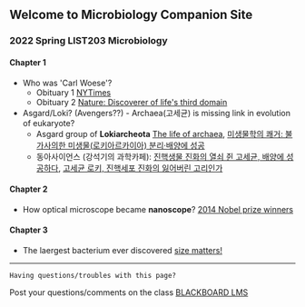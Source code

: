 ## Welcome to Microbiology Companion Site

### 2022 Spring LIST203 Microbiology

#### Chapter 1
* Who was 'Carl Woese'?
  - Obituary 1 [NYTimes](https://www.nytimes.com/2013/01/01/science/carl-woese-dies-discovered-lifes-third-domain.html)
  - Obituary 2 [Nature: Discoverer of life's third domain](https://www.nature.com/articles/493610a)
* Asgard/Loki? (Avengers??) - Archaea(고세균) is missing link in evolution of eukaryote?
  - Asgard group of __Lokiarcheota__ [The life of archaea](https://www.nature.com/articles/d41586-020-00087-4), [미생물학의 쾌거: 불가사의한 미생물(로키아르카이아) 분리·배양에 성공](https://www.ibric.org/myboard/read.php?id=307839&Board=news)
  - 동아사이언스 (강석기의 과학카페): [진핵생물 진화의 열쇠 쥔 고세균, 배양에 성공하다](https://www.dongascience.com/news.php?idx=30788), [고세균 로키, 진핵세포 진화의 잃어버린 고리인가](https://www.dongascience.com/news.php?idx=6896)

#### Chapter 2
* How optical microscope became __nanoscope__? [2014 Nobel prize winners](https://www.nobelprize.org/uploads/2018/06/popular-chemistryprize2014.pdf)

#### Chapter 3
* The laergest bacterium ever discovered [size matters!](https://www.science.org/content/article/largest-bacterium-ever-discovered-has-unexpectedly-complex-cells)

---
```
Having questions/troubles with this page?
```
Post your questions/comments on the class [BLACKBOARD LMS](https://kulms.korea.ac.kr)
